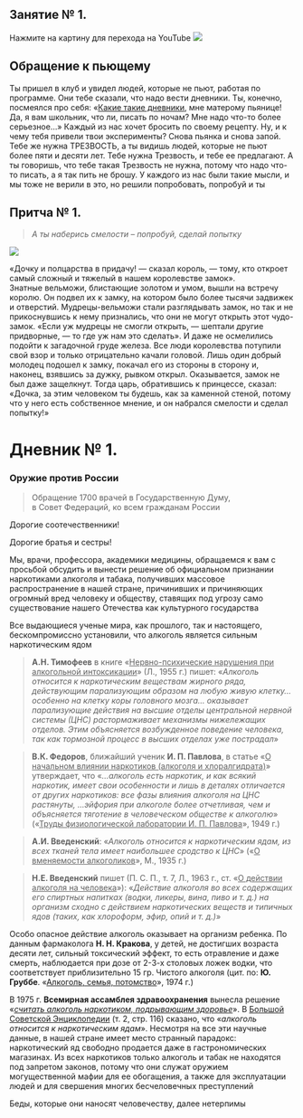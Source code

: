 ## Занятие № 1.
Нажмите на картину для перехода на YouTube
[![](https://img.youtube.com/vi/SP2q012J-vk/maxresdefault.jpg)](https://youtu.be/SP2q012J-vk)


## Обращение к пьющему
Ты пришел в клуб и увидел людей, которые не пьют, работая по программе. Они тебе сказали, что надо вести дневники. Ты, конечно, посмеялся про себя: «<u>Какие такие дневники</u>, мне матерому пьянице! Да, я вам школьник, что ли, писать по ночам? Мне надо что-то более серьезное…» Каждый из нас хочет бросить по своему рецепту. Ну, и к чему тебя привели твои эксперименты? Снова пьянка и снова запой. Тебе же нужна ТРЕЗВОСТЬ, а ты видишь людей, которые не пьют более пяти и десяти лет. Тебе нужна Трезвость, и тебе ее предлагают. А ты говоришь, что тебе такая Трезвость не нужна, потому что надо что-то писать, а я так пить не брошу. У каждого из нас были такие мысли, и мы тоже не верили в это, но решили попробовать, попробуй и ты

## Притча № 1.
> *А ты наберись смелости – попробуй, сделай попытку*

![](https://images.unsplash.com/photo-1618060931775-18ed14951776?ixlib=rb-4.0.3&q=85&fm=jpg&crop=entropy&cs=srgb)

«Дочку и полцарства в придачу! — сказал король, — тому, кто откроет самый сложный и тяжелый в нашем королевстве замок». Знатные вельможи, блистающие золотом и умом, вышли на встречу королю. Он подвел их к замку, на котором было более тысячи задвижек и отверстий. Мудрецы-вельможи стали разглядывать замок, но так и не прикоснувшись к нему признались, что они не могут открыть этот чудо-замок. «Если уж мудрецы не смогли открыть, — шептали другие придворные, — то где уж нам это сделать». И даже не осмелились подойти к загадочной груде железа. Все люди королевства потупили свой взор и только отрицательно качали головой. Лишь один добрый молодец подошел к замку, покачал его из стороны в сторону и, наконец, взявшись за дужку, рывком открыл. Оказывается, замок не был даже защелкнут. Тогда царь, обратившись к принцессе, сказал: «Дочка, за этим человеком ты будешь, как за каменной стеной, потому что у него есть собственное мнение, и он набрался смелости и сделал попытку!»

# Дневник № 1.

### Оружие против России
> Обращение 1700 врачей в Государственную Думу, в Совет Федераций, ко всем гражданам России

Дорогие соотечественники!

Дорогие братья и сестры!

Мы, врачи, профессора, академики медицины, обращаемся к вам с просьбой обсудить и вынести решение об официальном признании наркотиками алкоголя и табака, получивших массовое распространение в нашей стране, причинивших и причиняющих огромный вред человеку и обществу, ставящих под угрозу само существование нашего Отечества как культурного государства

Все выдающиеся ученые мира, как прошлого, так и настоящего, бескомпромиссно установили, что алкоголь является сильным наркотическим ядом

> **А.Н. Тимофеев** в книге «<u>Нервно-психические нарушения при алкогольной интоксикации</u>» (Л., 1955 г.) пишет: «*Алкоголь относится к наркотическим веществам жирного ряда, действующим парализующим образом на любую живую клетку… особенно на клетку коры головного мозга… оказывает парализующие действия на высшие отделы центральной нервной системы (ЦНС) растормаживает механизмы нижележащих отделов. Этим объясняется возбужденное поведение человека, так как тормозной процесс в высших отделах уже пострадал*»

> **В.К. Федоров**, ближайший ученик **И. П. Павлова**, в статье «<u>О начальном влиянии наркотиков (алкоголя и хлоралгидрата)</u>» утверждает, что «*…алкоголь есть наркотик, и как всякий наркотик, имеет свои особенности и лишь в деталях отличается от других наркотиков: все фазы влияния алкоголя на ЦНС растянуты, …эйфория при алкоголе более отчетливая, чем и объясняется тяготение в человеческом обществе к алкоголю*» («<u>Труды физиологической лаборатории И. П. Павлова</u>», 1949 г.)

> **А.И. Введенский**: «*Алкоголь относится к наркотическим ядам, из всех тканей тела имеет наибольшее сродство к ЦНС*» («<u>О вменяемости алкоголиков</u>», М., 1935 г.)

> **Н.Е. Введенский** пишет (П. С. П., т. 7, Л., 1963 г., ст. «<u>О действии алкоголя на человека</u>»): «*Действие алкоголя во всех содержащих его спиртных напитках (водки, ликеры, вина, пиво и т. д.) на организм сходно с действием наркотических веществ и типичных ядов (таких, как хлороформ, эфир, опий и т. д.)*»

Особо опасное действие алкоголь оказывает на организм ребенка. По данным фармаколога **Н. Н. Кракова**, у детей, не достигших возраста десяти лет, сильный токсический эффект, то есть отравление и даже смерть, наблюдается при дозе от 2-3-х столовых ложек водки, что соответствует приблизительно 15 гр. Чистого алкоголя (цит. по: **Ю. Груббе**. «<u>Алкоголь, семья, потомство</u>», 1974 г.)

В 1975 г. **Всемирная ассамблея здравоохранения** вынесла решение «*[считать
алкоголь наркотиком, подрывающим здоровье](https://apps.who.int/iris/bitstream/handle/10665/93019/WHA28.81_eng.pdf?sequence=1&isAllowed=y)*». В <u>Большой Советской Энциклопедии</u> (т. 2, стр. 116) сказано, что «*алкоголь относится к наркотическим ядам*». Несмотря на все эти научные данные, в нашей стране имеет место странный парадокс: наркотический яд свободно продается даже в гастрономических магазинах. Из всех наркотиков только алкоголь и табак не находятся под запретом законов, потому что они служат оружием могущественной мафии для ее обогащения, а также для эксплуатации людей и для свершения многих бесчеловечных преступлений

Беды, которые они наносят человечеству, далее нетерпимы